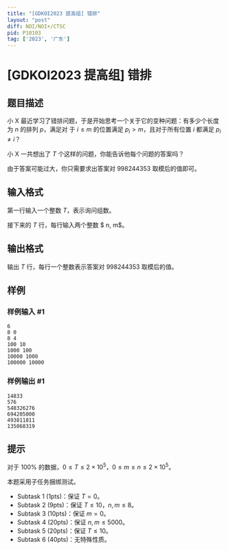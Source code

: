 ```yaml
---
title: "[GDKOI2023 提高组] 错排"
layout: "post"
diff: NOI/NOI+/CTSC
pid: P10103
tag: ['2023', '广东']
---
```

# [GDKOI2023 提高组] 错排
## 题目描述

小 X 最近学习了错排问题，于是开始思考一个关于它的变种问题：有多少个长度为 $n$ 的排列 $p$，满足对
于 $i \le m$ 的位置满足 $p_i > m$，且对于所有位置 $i$ 都满足 $p_i \ne i$？

小 X 一共想出了 $T$ 个这样的问题，你能告诉他每个问题的答案吗？

由于答案可能过大，你只需要求出答案对 $998244353$ 取模后的值即可。
## 输入格式

第一行输入一个整数 $T$，表示询问组数。

接下来的 $T$ 行，每行输入两个整数 $ n, m$。
## 输出格式

输出 $T$ 行，每行一个整数表示答案对 $998244353$ 取模后的值。
## 样例

### 样例输入 #1
```
6
8 0
8 4
100 10
1000 100
10000 1000
100000 10000

```
### 样例输出 #1
```
14833
576
548326276
694205000
493811811
135068319
```
## 提示

对于 100% 的数据，$0 ≤ T ≤ 2 \times 10^5$，$0 ≤ m ≤ n ≤ 2 \times 10^5$。

本题采用子任务捆绑测试。

- Subtask 1 (1pts)：保证 $T = 0$。
- Subtask 2 (9pts)：保证 $T ≤ 10$，$n, m ≤ 8$。
- Subtask 3 (10pts)：保证 $m = 0$。
- Subtask 4 (20pts)：保证 $n, m ≤ 5000$。
- Subtask 5 (20pts)：保证 $T ≤ 10$。
- Subtask 6 (40pts)：无特殊性质。
